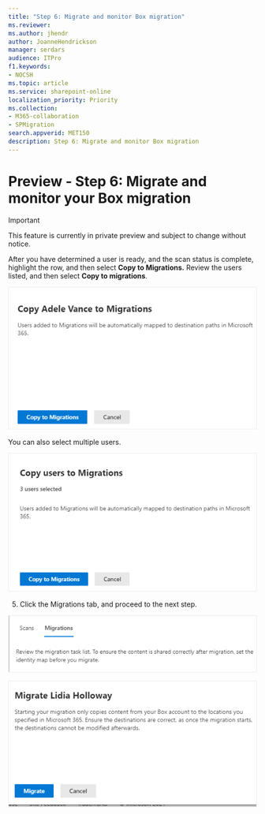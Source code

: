 ```yaml
---
title: "Step 6: Migrate and monitor Box migration"
ms.reviewer: 
ms.author: jhendr
author: JoanneHendrickson
manager: serdars
audience: ITPro
f1.keywords:
- NOCSH
ms.topic: article
ms.service: sharepoint-online
localization_priority: Priority
ms.collection: 
- M365-collaboration
- SPMigration
search.appverid: MET150
description: Step 6: Migrate and monitor Box migration
---
```

# Preview - Step 6:  Migrate and monitor your Box migration

>[!Important]
> This feature is currently in private preview and subject to change without notice.

 After you have determined a user is ready, and the scan status is complete, highlight the row, and then select **Copy to Migrations.**  Review the users listed, and then select **Copy to migrations**.

![Box copy to migrations confirm](media/mm-box-copy-migrations-confirm.png)

 You can also select multiple users.

![Box copy to migration multiple users](media/mm-box-copy-migrations-multiple-confirm.png)


5. Click the Migrations tab, and proceed to the next step.

![Migrations tab](media/mm-box-migration-tab.png)

![confirmation of single Box migration account](media/mm-box-migrate-confirmation-single.png)


